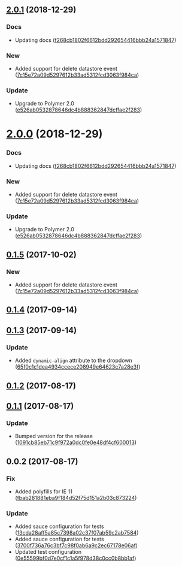 <a name="2.0.1"></a>
## [2.0.1](https://github.com/advanced-rest-client/environment-selector/compare/0.1.3...2.0.1) (2018-12-29)


### Docs

* Updating docs ([f268cb1802f6612bdd292654416bbb24a1571847](https://github.com/advanced-rest-client/environment-selector/commit/f268cb1802f6612bdd292654416bbb24a1571847))

### New

* Added support for delete datastore event ([7c15e72a09d5297612b33ad5312fcd3063f984ca](https://github.com/advanced-rest-client/environment-selector/commit/7c15e72a09d5297612b33ad5312fcd3063f984ca))

### Update

* Upgrade to Polymer 2.0 ([e526ab0532878646dc4b888362847dcffae2f283](https://github.com/advanced-rest-client/environment-selector/commit/e526ab0532878646dc4b888362847dcffae2f283))



<a name="2.0.0"></a>
# [2.0.0](https://github.com/advanced-rest-client/environment-selector/compare/0.1.3...2.0.0) (2018-12-29)


### Docs

* Updating docs ([f268cb1802f6612bdd292654416bbb24a1571847](https://github.com/advanced-rest-client/environment-selector/commit/f268cb1802f6612bdd292654416bbb24a1571847))

### New

* Added support for delete datastore event ([7c15e72a09d5297612b33ad5312fcd3063f984ca](https://github.com/advanced-rest-client/environment-selector/commit/7c15e72a09d5297612b33ad5312fcd3063f984ca))

### Update

* Upgrade to Polymer 2.0 ([e526ab0532878646dc4b888362847dcffae2f283](https://github.com/advanced-rest-client/environment-selector/commit/e526ab0532878646dc4b888362847dcffae2f283))



<a name="0.1.5"></a>
## [0.1.5](https://github.com/advanced-rest-client/environment-selector/compare/0.1.3...0.1.5) (2017-10-02)


### New

* Added support for delete datastore event ([7c15e72a09d5297612b33ad5312fcd3063f984ca](https://github.com/advanced-rest-client/environment-selector/commit/7c15e72a09d5297612b33ad5312fcd3063f984ca))



<a name="0.1.4"></a>
## [0.1.4](https://github.com/advanced-rest-client/environment-selector/compare/0.1.3...0.1.4) (2017-09-14)




<a name="0.1.3"></a>
## [0.1.3](https://github.com/advanced-rest-client/environment-selector/compare/0.1.2...0.1.3) (2017-09-14)


### Update

* Added `dynamic-align` attribute to the dropdown ([65f0c1c1dea4934ccece208949e64623c7a28e3f](https://github.com/advanced-rest-client/environment-selector/commit/65f0c1c1dea4934ccece208949e64623c7a28e3f))



<a name="0.1.2"></a>
## [0.1.2](https://github.com/advanced-rest-client/environment-selector/compare/0.1.1...0.1.2) (2017-08-17)




<a name="0.1.1"></a>
## [0.1.1](https://github.com/advanced-rest-client/environment-selector/compare/0.0.2...0.1.1) (2017-08-17)


### Update

* Bumped version for the release ([1091cb85eb71c9f972a0dc0fe0e48df4cf600013](https://github.com/advanced-rest-client/environment-selector/commit/1091cb85eb71c9f972a0dc0fe0e48df4cf600013))



<a name="0.0.2"></a>
## 0.0.2 (2017-08-17)


### Fix

* Added polyfills for IE 11 ([fbab281881eba9f184d52f75d151a2b03c873224](https://github.com/advanced-rest-client/environment-selector/commit/fbab281881eba9f184d52f75d151a2b03c873224))

### Update

* Added sauce configuration for tests ([13cda28aff5a85c7398a02c37f07ab59c2ab7584](https://github.com/advanced-rest-client/environment-selector/commit/13cda28aff5a85c7398a02c37f07ab59c2ab7584))
* Added sauce configuration for tests ([3700f736a76c3bf7c98f0ab6a9c2ec67178e06af](https://github.com/advanced-rest-client/environment-selector/commit/3700f736a76c3bf7c98f0ab6a9c2ec67178e06af))
* Updated test configuration ([0e55599bf0d7e0cf1c1a5f978d38c0cc0b8bb1af](https://github.com/advanced-rest-client/environment-selector/commit/0e55599bf0d7e0cf1c1a5f978d38c0cc0b8bb1af))



